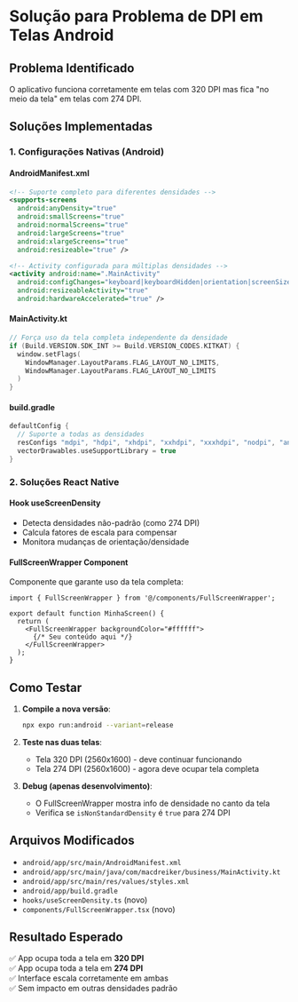 # Solução para Problema de DPI em Telas Android

## Problema Identificado
O aplicativo funciona corretamente em telas com 320 DPI mas fica "no meio da tela" em telas com 274 DPI.

## Soluções Implementadas

### 1. Configurações Nativas (Android)

#### AndroidManifest.xml
```xml
<!-- Suporte completo para diferentes densidades -->
<supports-screens
  android:anyDensity="true"
  android:smallScreens="true"
  android:normalScreens="true"
  android:largeScreens="true"
  android:xlargeScreens="true"
  android:resizeable="true" />

<!-- Activity configurada para múltiplas densidades -->
<activity android:name=".MainActivity" 
  android:configChanges="keyboard|keyboardHidden|orientation|screenSize|screenLayout|uiMode|density|smallestScreenSize" 
  android:resizeableActivity="true"
  android:hardwareAccelerated="true" />
```

#### MainActivity.kt
```kotlin
// Força uso da tela completa independente da densidade
if (Build.VERSION.SDK_INT >= Build.VERSION_CODES.KITKAT) {
  window.setFlags(
    WindowManager.LayoutParams.FLAG_LAYOUT_NO_LIMITS,
    WindowManager.LayoutParams.FLAG_LAYOUT_NO_LIMITS
  )
}
```

#### build.gradle
```gradle
defaultConfig {
  // Suporte a todas as densidades
  resConfigs "mdpi", "hdpi", "xhdpi", "xxhdpi", "xxxhdpi", "nodpi", "anydpi"
  vectorDrawables.useSupportLibrary = true
}
```

### 2. Soluções React Native

#### Hook useScreenDensity
- Detecta densidades não-padrão (como 274 DPI)
- Calcula fatores de escala para compensar
- Monitora mudanças de orientação/densidade

#### FullScreenWrapper Component
Componente que garante uso da tela completa:

```tsx
import { FullScreenWrapper } from '@/components/FullScreenWrapper';

export default function MinhaScreen() {
  return (
    <FullScreenWrapper backgroundColor="#ffffff">
      {/* Seu conteúdo aqui */}
    </FullScreenWrapper>
  );
}
```

## Como Testar

1. **Compile a nova versão**:
   ```bash
   npx expo run:android --variant=release
   ```

2. **Teste nas duas telas**:
   - Tela 320 DPI (2560x1600) - deve continuar funcionando
   - Tela 274 DPI (2560x1600) - agora deve ocupar tela completa

3. **Debug (apenas desenvolvimento)**:
   - O FullScreenWrapper mostra info de densidade no canto da tela
   - Verifica se `isNonStandardDensity` é `true` para 274 DPI

## Arquivos Modificados

- `android/app/src/main/AndroidManifest.xml`
- `android/app/src/main/java/com/macdreiker/business/MainActivity.kt` 
- `android/app/src/main/res/values/styles.xml`
- `android/app/build.gradle`
- `hooks/useScreenDensity.ts` (novo)
- `components/FullScreenWrapper.tsx` (novo)

## Resultado Esperado

✅ App ocupa toda a tela em **320 DPI**  
✅ App ocupa toda a tela em **274 DPI**  
✅ Interface escala corretamente em ambas  
✅ Sem impacto em outras densidades padrão